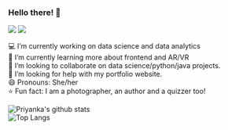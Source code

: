 ### Hello there! 👋
[<img src="https://img.shields.io/badge/linkedin-%230077B5.svg?&style=for-the-badge&logo=linkedin&logoColor=white" />](https://www.linkedin.com/in/priyanka-thakran-1a674417a/) [<img src = "https://img.shields.io/badge/instagram-%23E4405F.svg?&style=for-the-badge&logo=instagram&logoColor=white">](https://www.instagram.com/reelifephotography/) 

<!--
**thakran14/thakran14** is a ✨ _special_ ✨ repository because its `README.md` (this file) appears on your GitHub profile.
--->
:computer: I’m currently working on data science and data analytics <br>
🌱 I’m currently learning more about frontend and AR/VR <br>
:handshake: I’m looking to collaborate on data science/python/java projects. <br>
🤔 I’m looking for help with my portfolio website. <br>
😄 Pronouns: She/her <br>
:star: Fun fact: I am a photographer, an author and a quizzer too!

![Priyanka's github stats](https://github-readme-stats.vercel.app/api?username=thakran14&show_icons=true&theme=highcontrast&count_private=true)
<br>
![Top Langs](https://github-readme-stats.vercel.app/api/top-langs/?username=thakran14&theme=chartreuse-dark)
